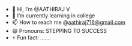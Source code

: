 - 👋 Hi, I’m @AATHIRAJ V
- 🌱 I’m currently learning in college
- 📫 How to reach me @aathiraj716@gmail.com
- 😄 Pronouns: STEPPING TO SUCCESS
- ⚡ Fun fact: .......

